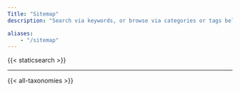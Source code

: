 ```yaml
---
Title: "Sitemap"
description: "Search via keywords, or browse via categories or tags below."

aliases:
    - "/sitemap"
---
```

{{< staticsearch >}}

---
{{< all-taxonomies >}}